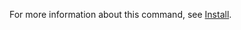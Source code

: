 For more information about this command, see [Install](https://docs.experitest.com/display/TE/SeeTest+Client++-+Install).